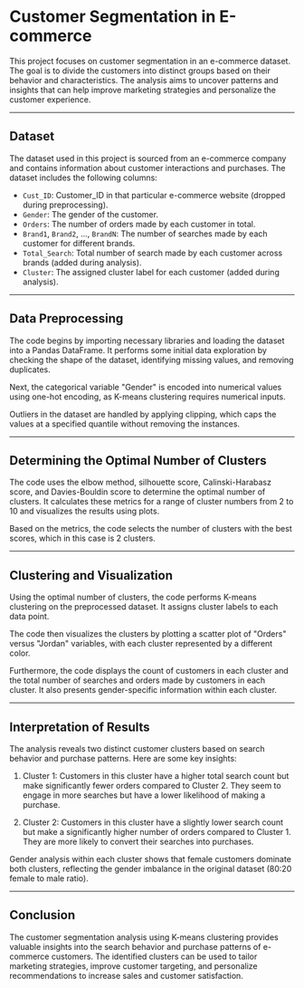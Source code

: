 # Customer Segmentation in E-commerce

This project focuses on customer segmentation in an e-commerce dataset. The goal is to divide the customers into distinct groups based on their behavior and characteristics. The analysis aims to uncover patterns and insights that can help improve marketing strategies and personalize the customer experience.

---

## Dataset

The dataset used in this project is sourced from an e-commerce company and contains information about customer interactions and purchases. The dataset includes the following columns:

- `Cust_ID`: Customer_ID in that particular e-commerce website (dropped during preprocessing).
- `Gender`: The gender of the customer.
- `Orders`: The number of orders made by each customer in total.
- `Brand1`, `Brand2`, ..., `BrandN`: The number of searches made by each customer for different brands.
- `Total_Search`: Total number of search made by each customer across brands (added during analysis).
- `Cluster`: The assigned cluster label for each customer (added during analysis).

---

## Data Preprocessing
The code begins by importing necessary libraries and loading the dataset into a Pandas DataFrame. It performs some initial data exploration by checking the shape of the dataset, identifying missing values, and removing duplicates.

Next, the categorical variable "Gender" is encoded into numerical values using one-hot encoding, as K-means clustering requires numerical inputs.

Outliers in the dataset are handled by applying clipping, which caps the values at a specified quantile without removing the instances.

---

## Determining the Optimal Number of Clusters
The code uses the elbow method, silhouette score, Calinski-Harabasz score, and Davies-Bouldin score to determine the optimal number of clusters. It calculates these metrics for a range of cluster numbers from 2 to 10 and visualizes the results using plots.

Based on the metrics, the code selects the number of clusters with the best scores, which in this case is 2 clusters.

---

## Clustering and Visualization
Using the optimal number of clusters, the code performs K-means clustering on the preprocessed dataset. It assigns cluster labels to each data point.

The code then visualizes the clusters by plotting a scatter plot of "Orders" versus "Jordan" variables, with each cluster represented by a different color.

Furthermore, the code displays the count of customers in each cluster and the total number of searches and orders made by customers in each cluster. It also presents gender-specific information within each cluster.

---

## Interpretation of Results
The analysis reveals two distinct customer clusters based on search behavior and purchase patterns. Here are some key insights:

1. Cluster 1: Customers in this cluster have a higher total search count but make significantly fewer orders compared to Cluster 2. They seem to engage in more searches but have a lower likelihood of making a purchase.

2. Cluster 2: Customers in this cluster have a slightly lower search count but make a significantly higher number of orders compared to Cluster 1. They are more likely to convert their searches into purchases.

Gender analysis within each cluster shows that female customers dominate both clusters, reflecting the gender imbalance in the original dataset (80:20 female to male ratio).

---

## Conclusion
The customer segmentation analysis using K-means clustering provides valuable insights into the search behavior and purchase patterns of e-commerce customers. The identified clusters can be used to tailor marketing strategies, improve customer targeting, and personalize recommendations to increase sales and customer satisfaction.
